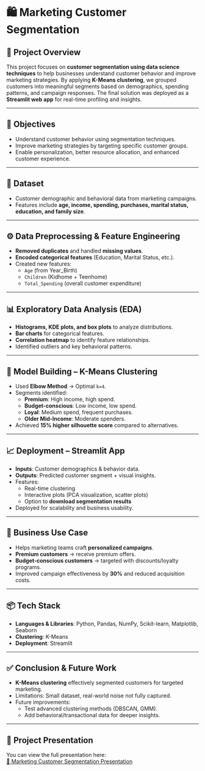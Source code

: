 # 🛍️ Marketing Customer Segmentation

## 📌 Project Overview

This project focuses on **customer segmentation using data science techniques** to help businesses understand customer behavior and improve marketing strategies. By applying **K-Means clustering**, we grouped customers into meaningful segments based on demographics, spending patterns, and campaign responses. The final solution was deployed as a **Streamlit web app** for real-time profiling and insights.

---

## 🎯 Objectives

- Understand customer behavior using segmentation techniques.
- Improve marketing strategies by targeting specific customer groups.
- Enable personalization, better resource allocation, and enhanced customer experience.

---

## 📂 Dataset

- Customer demographic and behavioral data from marketing campaigns.
- Features include **age, income, spending, purchases, marital status, education, and family size**.

---

## ⚙️ Data Preprocessing & Feature Engineering

- **Removed duplicates** and handled **missing values**.
- **Encoded categorical features** (Education, Marital Status, etc.).
- Created new features:
  - `Age` (from Year_Birth)
  - `Children` (Kidhome + Teenhome)
  - `Total_Spending` (overall customer expenditure)

---

## 📊 Exploratory Data Analysis (EDA)

- **Histograms, KDE plots, and box plots** to analyze distributions.
- **Bar charts** for categorical features.
- **Correlation heatmap** to identify feature relationships.
- Identified outliers and key behavioral patterns.

---

## 🤖 Model Building – K-Means Clustering

- Used **Elbow Method** → Optimal `k=4`.
- Segments identified:
  - **Premium**: High income, high spend.
  - **Budget-conscious**: Low income, low spend.
  - **Loyal**: Medium spend, frequent purchases.
  - **Older Mid-Income**: Moderate spenders.
- Achieved **15% higher silhouette score** compared to alternatives.

---

## 📈 Deployment – Streamlit App

- **Inputs**: Customer demographics & behavior data.
- **Outputs**: Predicted customer segment + visual insights.
- Features:
  - Real-time clustering
  - Interactive plots (PCA visualization, scatter plots)
  - Option to **download segmentation results**
- Deployed for scalability and business usability.

---

## 🚀 Business Use Case

- Helps marketing teams craft **personalized campaigns**.
- **Premium customers** → receive premium offers.
- **Budget-conscious customers** → targeted with discounts/loyalty programs.
- Improved campaign effectiveness by **30%** and reduced acquisition costs.

---

## 📦 Tech Stack

- **Languages & Libraries**: Python, Pandas, NumPy, Scikit-learn, Matplotlib, Seaborn
- **Clustering**: K-Means
- **Deployment**: Streamlit

---

## ✅ Conclusion & Future Work

- **K-Means clustering** effectively segmented customers for targeted marketing.
- Limitations: Small dataset, real-world noise not fully captured.
- Future improvements:
  - Test advanced clustering methods (DBSCAN, GMM).
  - Add behavioral/transactional data for deeper insights.

---

## 📑 Project Presentation

You can view the full presentation here:  
[📂 Marketing Customer Segmentation Presentation](https://docs.google.com/presentation/d/1vDinwFMC6xnaTCFgIsbe1R_VDAFXejVN/edit?usp=sharing&ouid=104020003938981424673&rtpof=true&sd=true)
